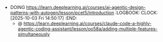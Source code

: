 - DOING https://learn.deeplearning.ai/courses/ai-agentic-design-patterns-with-autogen/lesson/pcet5/introduction
  :LOGBOOK:
  CLOCK: [2025-10-03 Fri 14:50:17]
  :END:
	- @ https://learn.deeplearning.ai/courses/claude-code-a-highly-agentic-coding-assistant/lesson/oo58a/adding-multiple-features-simultaneously
